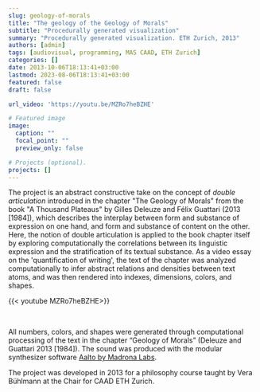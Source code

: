```yaml
---
slug: geology-of-morals
title: "The geology of the Geology of Morals"
subtitle: "Procedurally generated visualization"
summary: "Procedurally generated visualization. ETH Zurich, 2013"
authors: [admin]
tags: [audiovisual, programming, MAS CAAD, ETH Zurich]
categories: []
date: 2013-10-06T18:13:41+03:00
lastmod: 2023-08-06T18:13:41+03:00
featured: false
draft: false

url_video: 'https://youtu.be/MZRo7heBZHE'

# Featured image
image:
  caption: ""
  focal_point: ""
  preview_only: false

# Projects (optional).
projects: []
---
```



The project is an abstract constructive take on the concept of *double articulation* introduced in the chapter "The Geology of Morals" from the book "A Thousand Plateaus" by Gilles Deleuze and Félix Guattari (2013 [1984]), which describes the interplay between form and substance of expression on one hand, and form and substance of content on the other. 
Here, the notion of double articulation is applied to the book chapter itself by exploring computationally the correlations between its linguistic expression and the stratification of its textual substance. 
As a video essay on the 'quantification of writing', the text of the chapter was analyzed computationally to infer abstract relations and densities between text atoms, and was then rendered into indexes, dimensions, colors, and shapes. 

{{< youtube MZRo7heBZHE>}}

<br>

All numbers, colors, and shapes were generated through computational processing of the text in the chapter “Geology of Morals” (Deleuze and Guattari 2013 [1984]).
The sound was produced with the modular synthesizer software [Aalto by Madrona Labs](https://madronalabs.com/products/aalto). 

The project was developed in 2013 for a philosophy course taught by Vera Bühlmann at the Chair for CAAD ETH Zurich. 


<!-- 
is seen as the interaction, on a meta-level, between the lecture of Professor Challenger as expression and the actual concept of strata and stratification as substance. As an essay on the “quantification of writing” therefore, the corpus of the chapter was abstracted to text and analyzed in abstract relations and densities of occurrences from which each word would receive dimensions, which can eventually be rendered or transposed to numbers, colors and shapes.

“The geology of The Geology of Morals” is an abstract constructive take on the concept of *double articulation* introduced in the chapter “The Geology of Morals” from the book “One thousand Plateaus” of Gilles Deleuze and Felix Guattari (2013 [1984)].
Double articulation, the interplay between form and substance of expression on one hand, and form and substance of content on the other, here is applied to the book chapter itself as the interaction between the linguistic content of the lecture of Professor Challenger (expression), and actual concept of stratification (substance). 
The body o
  -->
